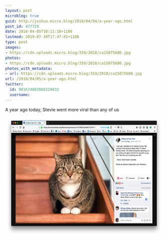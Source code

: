 ```yaml
---
layout: post
microblog: true
guid: http://joshua.micro.blog/2018/04/04/a-year-ago.html
post_id: 477729
date: 2018-04-05T10:11:18+1100
lastmod: 2019-07-30T17:47:01+1100
type: post
images:
- https://cdn.uploads.micro.blog/359/2018/ca15075680.jpg
photos:
- https://cdn.uploads.micro.blog/359/2018/ca15075680.jpg
photos_with_metadata:
- url: https://cdn.uploads.micro.blog/359/2018/ca15075680.jpg
url: /2018/04/05/a-year-ago.html
twitter:
  id: 981674603868229632
  username: 
---
```

A year ago today, Stevie went more viral than any of us

<img src="uploads/2018/ca15075680.jpg" width="600" height="383" />
